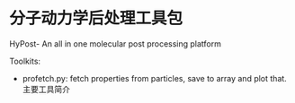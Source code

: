 # 分子动力学后处理工具包
HyPost- An all in one molecular post processing platform 

Toolkits:
-  profetch.py: fetch properties from particles, save to array and plot that.
主要工具简介
## 
